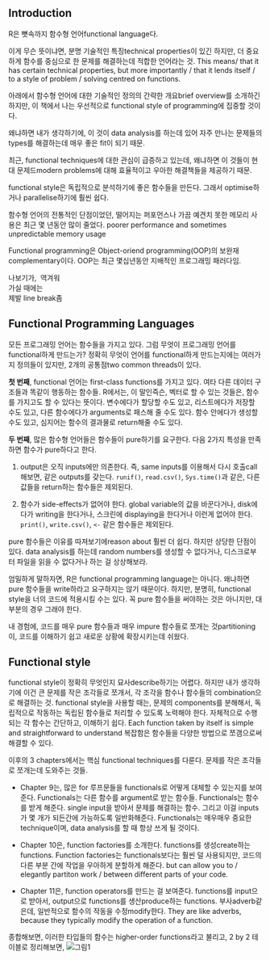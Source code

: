 Introduction
------------

R은 뼛속까지 함수형 언어functional language다.

이게 무슨 뜻이냐면, 분명 기술적인 특징technical properties이 있긴 하지만, 더 중요하게 함수를 중심으로 한 문제를 해결하는데 적합한 언어라는 것. This means/ that it has certain technical properties, but more importantly / that it lends itself / to a style of problem / solving centred on functions.

아래에서 함수형 언어에 대한 기술적인 정의의 간략한 개요brief overview를 소개하긴 하지만, 이 책에서 나는 우선적으로 functional style of programming에 집중할 것이다.

왜냐하면 내가 생각하기에, 이 것이 data analysis를 하는데 있어 자주 만나는 문제들의 types를 해결하는데 매우 좋은 fit이 되기 때문.

최근, functional techniques에 대한 관심이 급증하고 있는데, 왜냐하면 이 것들이 현대 문제드modern problems에 대해 효율적이고 우아한 해결책들을 제공하기 때문.

functional style은 독립적으로 분석하기에 좋은 함수들을 만든다. 그래서 optimise하거나 parallelise하기에 훨씬 쉽다.

함수형 언어의 전통적인 단점이었던, 떨어지는 퍼포먼스나 가끔 예견치 못한 메모리 사용은 최근 몇 년동안 많이 줄었다. poorer performance and sometimes unpredictable memory usage

Functional programming은 Object-oriend programming(OOP)의 보완재complementary이다. OOP는 최근 몇십년동안 지배적인 프로그래밍 패러다임.

나보기가,  역겨워<br /> 가실 때에는<br /> 제발 line break좀

Functional Programming Languages
--------------------------------

모든 프로그래밍 언어는 함수들을 가지고 있다. 그럼 무엇이 프로그래밍 언어를 functional하게 만드는가? 정확히 무엇이 언어를 functional하게 만드는지에는 여러가지 정의들이 있지만, 2개의 공통점two common threads이 있다.

**첫 번째**, functional 언어는 first-class functions를 가지고 있다. 여타 다른 데이터 구조들과 똑같이 행동하는 함수들. R에서는, 이 말인즉슨, 벡터로 할 수 있는 것들은, 함수를 가지고도 할 수 있다는 뜻이다. 변수에다가 할당할 수도 있고, 리스트에다가 저장할 수도 있고, 다른 함수에다가 arguments로 패스해 줄 수도 있다. 함수 안에다가 생성할 수도 있고, 심지어는 함수의 결과물로 return해줄 수도 있다.

**두 번째**, 많은 함수형 언어들은 함수들이 pure하기를 요구한다. 다음 2가지 특성을 만족하면 함수가 pure하다고 한다.

1.  output은 오직 inputs에만 의존한다. 즉, same inputs를 이용해서 다시 호출call해보면, 같은 outputs를 갖는다. `runif()`, `read.csv()`, `Sys.time()`과 같은, 다른 값들을 return하는 함수들은 제외된다.

2.  함수가 side-effects가 없어야 한다. global variable의 값을 바꾼다거나, disk에다가 writing을 한다거나, 스크린에 displaying을 한다거나 이런게 없어야 한다. `print()`, `write.csv()`, `<-` 같은 함수들은 제외된다.

pure 함수들은 이유를 따져보기에reason about 훨씬 더 쉽다. 하지만 상당한 단점이 있다. data analysis를 하는데 random numbers를 생성할 수 없다거나, 디스크로부터 파일을 읽을 수 없다거나 하는 걸 상상해보라.

엄밀하게 말하자면, R은 functional programming language는 아니다. 왜냐하면 pure 함수들을 write하라고 요구하지는 않기 때문이다. 하지만, 분명히, functional style을 너의 코드에 적용시킬 수는 있다. 꼭 pure 함수들을 써야하는 것은 아니지만, 대부분의 경우 그래야 한다.

내 경험에, 코드를 매우 pure 함수들과 매우 impure 함수들로 쪼개는 것partitioning이, 코드를 이해하기 쉽고 새로운 상황에 확장시키는데 쉬웠다.

Functional style
----------------

functional style이 정확히 무엇인지 묘사describe하기는 어렵다. 하지만 내가 생각하기에 이건 큰 문제를 작은 조각들로 쪼개서, 각 조각을 함수나 함수들의 combination으로 해결하는 것. functional style을 사용할 때는, 문제의 components를 분해해서, 독립적으로 작동하는 독립된 함수들로 처리할 수 있도록 노력해야 한다. 자체적으로 수행되는 각 함수는 간단하고, 이해하기 쉽다. Each function taken by itself is simple and straightforward to understand 복잡함은 함수들을 다양한 방법으로 쪼갬으로써 해결할 수 있다.

이후의 3 chapters에서는 핵심 functional techniques를 다룬다. 문제를 작은 조각들로 쪼개는데 도와주는 것들.

-   Chapter 9는, 많은 for 루프문들을 functionals로 어떻게 대체할 수 있는지를 보여준다. Functionals는 다른 함수를 argument로 받는 함수들. Functionals는 함수를 받게 해준다. single input을 받아서 문제를 해결하는 함수. 그리고 이걸 inputs가 몇 개가 되든간에 가능하도록 일반화해준다. Functionals는 매우매우 중요한 technique이며, data analysis를 할 때 항상 쓰게 될 것이다.

-   Chapter 10은, function factories를 소개한다. functions를 생성create하는 functions. Function factories는 functionals보다는 훨씬 덜 사용되지만, 코드의 다른 부분 간에 작업을 우아하게 분할하게 해준다. but can allow you to / elegantly partiton work / between different parts of your code.

-   Chapter 11은, function operators를 만드는 걸 보여준다. functions를 input으로 받아서, output으로 functions를 생산produce하는 functions. 부사adverb같은데, 일반적으로 함수의 작동을 수정modify한다. They are like adverbs, because they typically modify the operation of a function.

종합해보면, 이러한 타입들의 함수는 higher-order functions라고 불리고, 2 by 2 테이블로 정리해보면, ![그림1](https://d33wubrfki0l68.cloudfront.net/1dff819e743f280bbab1c55f8f063e60b6a0d2fb/2269e/diagrams/fp.png)
